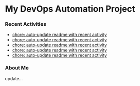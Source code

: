 # My DevOps Automation Project

### Recent Activities
<!-- activity:START -->
- [chore: auto-update readme with recent activity](https://github.com/kaigiii/mybowling-app/commit/79ba72aab8e916bd0d3521544a576a2216157aea)
- [chore: auto-update readme with recent activity](https://github.com/kaigiii/mybowling-app/commit/af27b5ee5023892a216cc44c40ccad15e56cfade)
- [chore: auto-update readme with recent activity](https://github.com/kaigiii/mybowling-app/commit/1122465ec475165d2ac4fb216378dac0c3b4b8b1)
- [chore: auto-update readme with recent activity](https://github.com/kaigiii/mybowling-app/commit/b849310a31033e0f3d19ad64c6c6325d663be5fd)
- [chore: auto-update readme with recent activity](https://github.com/kaigiii/mybowling-app/commit/5cdafe7ab5fb678152e8d23e6269e9d080323f0c)
<!-- activity:END -->

### About Me
<!-- MYLINKS:START -->
<!-- MYLINKS:END -->

update...
